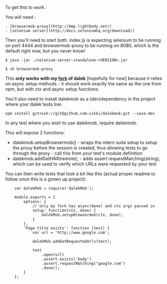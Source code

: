 To get this to work :

You will need :

	- [browsermob-proxy](http://bmp.lightbody.net/)
	- [selenium server](http://docs.seleniumhq.org/download/)

Then you'll need to start both. index.js is expecting selenium to be running on port 4444 and browsermob-proxy to be running on 8080, which is the default right now, but you never know!

	$ java -jar ./selenium-server-standalone-<VERSION>.jar 

	$ sh browsermob-proxy

This **only works with my [fork](https://github.com/vikki/dalek) of dalek** [hopefully for now] because it relies on async setup methods - it should work exactly the same as the one from npm, but with ctx and async setup functions.

You'll also need to install dalekmob as a (dev)dependency in the project where your dalek tests live. 

	npm install git+ssh://git@github.com:vikki/dalekmob.git --save-dev

In any test where you wish to use dalekmob, require dalekmob.

This will expose 2 functions: 

- dalekmob.setupBrowsermob() - wraps the intern suite setup to setup the proxy before the session is created, thus allowing tests to go through the proxy - call this from your test's module definition
- dalekmob.addGetHAR(remote);  - adds assert.requestMatching(string), which can be used to verify which URLs were requested by your test

You can then write tests that look a bit like this (actual proper readme to follow once this is a grown up project): 

```
	var dalekMob = require('dalekMob');

	module.exports = {
	    options: {
	        // only my fork has async(done) and ctx args passed in
	        setup: function(ctx, done) {
	            dalekMob.setupBrowsermob(ctx, done);
	        }
	    },
		'Page title exists': function (test) {
			var url = 'http://www.google.com';

	        dalekMob.addGetRequestedUrls(test);

	        test
	            .open(url)
	            .assert.exists('body')
	            .assert.requestMatching("google.com")
	            .done();
		}
	};

```
